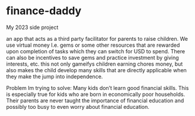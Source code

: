 # finance-daddy


My 2023 side project

an app that acts as a third party facilitator for parents to raise children. We use virtual money I.e. gems or some other resources that are rewarded upon completion of tasks which they can switch for USD to spend. There can also be incentives to save gems and practice investment by giving interests, etc. this not only gameifys children earning chores money, but also makes the child develop many skills that are directly applicable when they make the jump into independence.

Problem Im trying to solve: Many kids don’t learn good financial skills. This is especially true for kids who are born in economically poor households. Their parents are never taught the importance of financial education and possibly too busy to even worry about financial education.

